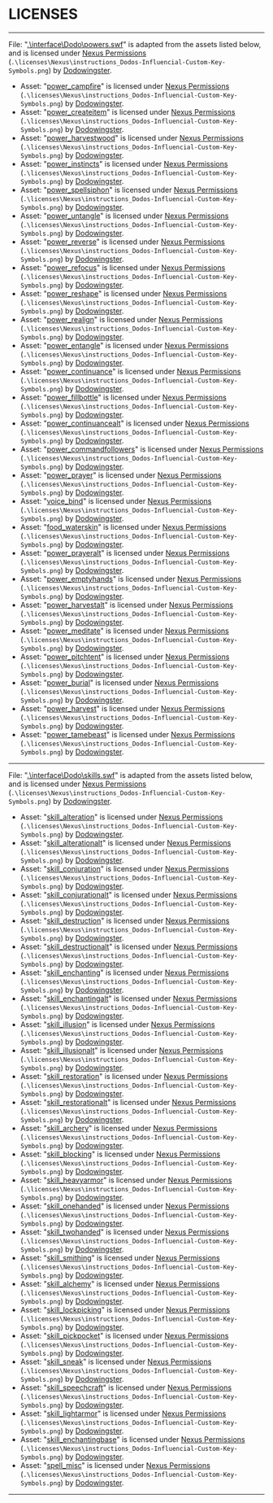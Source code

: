 # LICENSES

---

File: "[.\interface\Dodo\powers.swf](https://www.nexusmods.com/skyrimspecialedition/mods/98619)" is adapted from the assets listed below, and is licensed under [Nexus Permissions](https://www.nexusmods.com/skyrimspecialedition/mods/98619) (`.\licenses\Nexus\instructions_Dodos-Influencial-Custom-Key-Symbols.png`) by [Dodowingster](https://www.nexusmods.com/users/51260301).

- Asset: "[power_campfire](https://www.nexusmods.com/skyrimspecialedition/mods/98619)" is licensed under [Nexus Permissions](https://www.nexusmods.com/skyrimspecialedition/mods/98619) (`.\licenses\Nexus\instructions_Dodos-Influencial-Custom-Key-Symbols.png`) by [Dodowingster](https://www.nexusmods.com/users/51260301).
- Asset: "[power_createitem](https://www.nexusmods.com/skyrimspecialedition/mods/98619)" is licensed under [Nexus Permissions](https://www.nexusmods.com/skyrimspecialedition/mods/98619) (`.\licenses\Nexus\instructions_Dodos-Influencial-Custom-Key-Symbols.png`) by [Dodowingster](https://www.nexusmods.com/users/51260301).
- Asset: "[power_harvestwood](https://www.nexusmods.com/skyrimspecialedition/mods/98619)" is licensed under [Nexus Permissions](https://www.nexusmods.com/skyrimspecialedition/mods/98619) (`.\licenses\Nexus\instructions_Dodos-Influencial-Custom-Key-Symbols.png`) by [Dodowingster](https://www.nexusmods.com/users/51260301).
- Asset: "[power_instincts](https://www.nexusmods.com/skyrimspecialedition/mods/98619)" is licensed under [Nexus Permissions](https://www.nexusmods.com/skyrimspecialedition/mods/98619) (`.\licenses\Nexus\instructions_Dodos-Influencial-Custom-Key-Symbols.png`) by [Dodowingster](https://www.nexusmods.com/users/51260301).
- Asset: "[power_spellsiphon](https://www.nexusmods.com/skyrimspecialedition/mods/98619)" is licensed under [Nexus Permissions](https://www.nexusmods.com/skyrimspecialedition/mods/98619) (`.\licenses\Nexus\instructions_Dodos-Influencial-Custom-Key-Symbols.png`) by [Dodowingster](https://www.nexusmods.com/users/51260301).
- Asset: "[power_untangle](https://www.nexusmods.com/skyrimspecialedition/mods/98619)" is licensed under [Nexus Permissions](https://www.nexusmods.com/skyrimspecialedition/mods/98619) (`.\licenses\Nexus\instructions_Dodos-Influencial-Custom-Key-Symbols.png`) by [Dodowingster](https://www.nexusmods.com/users/51260301).
- Asset: "[power_reverse](https://www.nexusmods.com/skyrimspecialedition/mods/98619)" is licensed under [Nexus Permissions](https://www.nexusmods.com/skyrimspecialedition/mods/98619) (`.\licenses\Nexus\instructions_Dodos-Influencial-Custom-Key-Symbols.png`) by [Dodowingster](https://www.nexusmods.com/users/51260301).
- Asset: "[power_refocus](https://www.nexusmods.com/skyrimspecialedition/mods/98619)" is licensed under [Nexus Permissions](https://www.nexusmods.com/skyrimspecialedition/mods/98619) (`.\licenses\Nexus\instructions_Dodos-Influencial-Custom-Key-Symbols.png`) by [Dodowingster](https://www.nexusmods.com/users/51260301).
- Asset: "[power_reshape](https://www.nexusmods.com/skyrimspecialedition/mods/98619)" is licensed under [Nexus Permissions](https://www.nexusmods.com/skyrimspecialedition/mods/98619) (`.\licenses\Nexus\instructions_Dodos-Influencial-Custom-Key-Symbols.png`) by [Dodowingster](https://www.nexusmods.com/users/51260301).
- Asset: "[power_realign](https://www.nexusmods.com/skyrimspecialedition/mods/98619)" is licensed under [Nexus Permissions](https://www.nexusmods.com/skyrimspecialedition/mods/98619) (`.\licenses\Nexus\instructions_Dodos-Influencial-Custom-Key-Symbols.png`) by [Dodowingster](https://www.nexusmods.com/users/51260301).
- Asset: "[power_entangle](https://www.nexusmods.com/skyrimspecialedition/mods/98619)" is licensed under [Nexus Permissions](https://www.nexusmods.com/skyrimspecialedition/mods/98619) (`.\licenses\Nexus\instructions_Dodos-Influencial-Custom-Key-Symbols.png`) by [Dodowingster](https://www.nexusmods.com/users/51260301).
- Asset: "[power_continuance](https://www.nexusmods.com/skyrimspecialedition/mods/98619)" is licensed under [Nexus Permissions](https://www.nexusmods.com/skyrimspecialedition/mods/98619) (`.\licenses\Nexus\instructions_Dodos-Influencial-Custom-Key-Symbols.png`) by [Dodowingster](https://www.nexusmods.com/users/51260301).
- Asset: "[power_fillbottle](https://www.nexusmods.com/skyrimspecialedition/mods/98619)" is licensed under [Nexus Permissions](https://www.nexusmods.com/skyrimspecialedition/mods/98619) (`.\licenses\Nexus\instructions_Dodos-Influencial-Custom-Key-Symbols.png`) by [Dodowingster](https://www.nexusmods.com/users/51260301).
- Asset: "[power_continuancealt](https://www.nexusmods.com/skyrimspecialedition/mods/98619)" is licensed under [Nexus Permissions](https://www.nexusmods.com/skyrimspecialedition/mods/98619) (`.\licenses\Nexus\instructions_Dodos-Influencial-Custom-Key-Symbols.png`) by [Dodowingster](https://www.nexusmods.com/users/51260301).
- Asset: "[power_commandfollowers](https://www.nexusmods.com/skyrimspecialedition/mods/98619)" is licensed under [Nexus Permissions](https://www.nexusmods.com/skyrimspecialedition/mods/98619) (`.\licenses\Nexus\instructions_Dodos-Influencial-Custom-Key-Symbols.png`) by [Dodowingster](https://www.nexusmods.com/users/51260301).
- Asset: "[power_prayer](https://www.nexusmods.com/skyrimspecialedition/mods/98619)" is licensed under [Nexus Permissions](https://www.nexusmods.com/skyrimspecialedition/mods/98619) (`.\licenses\Nexus\instructions_Dodos-Influencial-Custom-Key-Symbols.png`) by [Dodowingster](https://www.nexusmods.com/users/51260301).
- Asset: "[voice_bind](https://www.nexusmods.com/skyrimspecialedition/mods/98619)" is licensed under [Nexus Permissions](https://www.nexusmods.com/skyrimspecialedition/mods/98619) (`.\licenses\Nexus\instructions_Dodos-Influencial-Custom-Key-Symbols.png`) by [Dodowingster](https://www.nexusmods.com/users/51260301).
- Asset: "[food_waterskin](https://www.nexusmods.com/skyrimspecialedition/mods/98619)" is licensed under [Nexus Permissions](https://www.nexusmods.com/skyrimspecialedition/mods/98619) (`.\licenses\Nexus\instructions_Dodos-Influencial-Custom-Key-Symbols.png`) by [Dodowingster](https://www.nexusmods.com/users/51260301).
- Asset: "[power_prayeralt](https://www.nexusmods.com/skyrimspecialedition/mods/98619)" is licensed under [Nexus Permissions](https://www.nexusmods.com/skyrimspecialedition/mods/98619) (`.\licenses\Nexus\instructions_Dodos-Influencial-Custom-Key-Symbols.png`) by [Dodowingster](https://www.nexusmods.com/users/51260301).
- Asset: "[power_emptyhands](https://www.nexusmods.com/skyrimspecialedition/mods/98619)" is licensed under [Nexus Permissions](https://www.nexusmods.com/skyrimspecialedition/mods/98619) (`.\licenses\Nexus\instructions_Dodos-Influencial-Custom-Key-Symbols.png`) by [Dodowingster](https://www.nexusmods.com/users/51260301).
- Asset: "[power_harvestalt](https://www.nexusmods.com/skyrimspecialedition/mods/98619)" is licensed under [Nexus Permissions](https://www.nexusmods.com/skyrimspecialedition/mods/98619) (`.\licenses\Nexus\instructions_Dodos-Influencial-Custom-Key-Symbols.png`) by [Dodowingster](https://www.nexusmods.com/users/51260301).
- Asset: "[power_meditate](https://www.nexusmods.com/skyrimspecialedition/mods/98619)" is licensed under [Nexus Permissions](https://www.nexusmods.com/skyrimspecialedition/mods/98619) (`.\licenses\Nexus\instructions_Dodos-Influencial-Custom-Key-Symbols.png`) by [Dodowingster](https://www.nexusmods.com/users/51260301).
- Asset: "[power_pitchtent](https://www.nexusmods.com/skyrimspecialedition/mods/98619)" is licensed under [Nexus Permissions](https://www.nexusmods.com/skyrimspecialedition/mods/98619) (`.\licenses\Nexus\instructions_Dodos-Influencial-Custom-Key-Symbols.png`) by [Dodowingster](https://www.nexusmods.com/users/51260301).
- Asset: "[power_burial](https://www.nexusmods.com/skyrimspecialedition/mods/98619)" is licensed under [Nexus Permissions](https://www.nexusmods.com/skyrimspecialedition/mods/98619) (`.\licenses\Nexus\instructions_Dodos-Influencial-Custom-Key-Symbols.png`) by [Dodowingster](https://www.nexusmods.com/users/51260301).
- Asset: "[power_harvest](https://www.nexusmods.com/skyrimspecialedition/mods/98619)" is licensed under [Nexus Permissions](https://www.nexusmods.com/skyrimspecialedition/mods/98619) (`.\licenses\Nexus\instructions_Dodos-Influencial-Custom-Key-Symbols.png`) by [Dodowingster](https://www.nexusmods.com/users/51260301).
- Asset: "[power_tamebeast](https://www.nexusmods.com/skyrimspecialedition/mods/98619)" is licensed under [Nexus Permissions](https://www.nexusmods.com/skyrimspecialedition/mods/98619) (`.\licenses\Nexus\instructions_Dodos-Influencial-Custom-Key-Symbols.png`) by [Dodowingster](https://www.nexusmods.com/users/51260301).

---

File: "[.\interface\Dodo\skills.swf](https://www.nexusmods.com/skyrimspecialedition/mods/98619)" is adapted from the assets listed below, and is licensed under [Nexus Permissions](https://www.nexusmods.com/skyrimspecialedition/mods/98619) (`.\licenses\Nexus\instructions_Dodos-Influencial-Custom-Key-Symbols.png`) by [Dodowingster](https://www.nexusmods.com/users/51260301).

- Asset: "[skill_alteration](https://www.nexusmods.com/skyrimspecialedition/mods/98619)" is licensed under [Nexus Permissions](https://www.nexusmods.com/skyrimspecialedition/mods/98619) (`.\licenses\Nexus\instructions_Dodos-Influencial-Custom-Key-Symbols.png`) by [Dodowingster](https://www.nexusmods.com/users/51260301).
- Asset: "[skill_alterationalt](https://www.nexusmods.com/skyrimspecialedition/mods/98619)" is licensed under [Nexus Permissions](https://www.nexusmods.com/skyrimspecialedition/mods/98619) (`.\licenses\Nexus\instructions_Dodos-Influencial-Custom-Key-Symbols.png`) by [Dodowingster](https://www.nexusmods.com/users/51260301).
- Asset: "[skill_conjuration](https://www.nexusmods.com/skyrimspecialedition/mods/98619)" is licensed under [Nexus Permissions](https://www.nexusmods.com/skyrimspecialedition/mods/98619) (`.\licenses\Nexus\instructions_Dodos-Influencial-Custom-Key-Symbols.png`) by [Dodowingster](https://www.nexusmods.com/users/51260301).
- Asset: "[skill_conjurationalt](https://www.nexusmods.com/skyrimspecialedition/mods/98619)" is licensed under [Nexus Permissions](https://www.nexusmods.com/skyrimspecialedition/mods/98619) (`.\licenses\Nexus\instructions_Dodos-Influencial-Custom-Key-Symbols.png`) by [Dodowingster](https://www.nexusmods.com/users/51260301).
- Asset: "[skill_destruction](https://www.nexusmods.com/skyrimspecialedition/mods/98619)" is licensed under [Nexus Permissions](https://www.nexusmods.com/skyrimspecialedition/mods/98619) (`.\licenses\Nexus\instructions_Dodos-Influencial-Custom-Key-Symbols.png`) by [Dodowingster](https://www.nexusmods.com/users/51260301).
- Asset: "[skill_destructionalt](https://www.nexusmods.com/skyrimspecialedition/mods/98619)" is licensed under [Nexus Permissions](https://www.nexusmods.com/skyrimspecialedition/mods/98619) (`.\licenses\Nexus\instructions_Dodos-Influencial-Custom-Key-Symbols.png`) by [Dodowingster](https://www.nexusmods.com/users/51260301).
- Asset: "[skill_enchanting](https://www.nexusmods.com/skyrimspecialedition/mods/98619)" is licensed under [Nexus Permissions](https://www.nexusmods.com/skyrimspecialedition/mods/98619) (`.\licenses\Nexus\instructions_Dodos-Influencial-Custom-Key-Symbols.png`) by [Dodowingster](https://www.nexusmods.com/users/51260301).
- Asset: "[skill_enchantingalt](https://www.nexusmods.com/skyrimspecialedition/mods/98619)" is licensed under [Nexus Permissions](https://www.nexusmods.com/skyrimspecialedition/mods/98619) (`.\licenses\Nexus\instructions_Dodos-Influencial-Custom-Key-Symbols.png`) by [Dodowingster](https://www.nexusmods.com/users/51260301).
- Asset: "[skill_illusion](https://www.nexusmods.com/skyrimspecialedition/mods/98619)" is licensed under [Nexus Permissions](https://www.nexusmods.com/skyrimspecialedition/mods/98619) (`.\licenses\Nexus\instructions_Dodos-Influencial-Custom-Key-Symbols.png`) by [Dodowingster](https://www.nexusmods.com/users/51260301).
- Asset: "[skill_illusionalt](https://www.nexusmods.com/skyrimspecialedition/mods/98619)" is licensed under [Nexus Permissions](https://www.nexusmods.com/skyrimspecialedition/mods/98619) (`.\licenses\Nexus\instructions_Dodos-Influencial-Custom-Key-Symbols.png`) by [Dodowingster](https://www.nexusmods.com/users/51260301).
- Asset: "[skill_restoration](https://www.nexusmods.com/skyrimspecialedition/mods/98619)" is licensed under [Nexus Permissions](https://www.nexusmods.com/skyrimspecialedition/mods/98619) (`.\licenses\Nexus\instructions_Dodos-Influencial-Custom-Key-Symbols.png`) by [Dodowingster](https://www.nexusmods.com/users/51260301).
- Asset: "[skill_restorationalt](https://www.nexusmods.com/skyrimspecialedition/mods/98619)" is licensed under [Nexus Permissions](https://www.nexusmods.com/skyrimspecialedition/mods/98619) (`.\licenses\Nexus\instructions_Dodos-Influencial-Custom-Key-Symbols.png`) by [Dodowingster](https://www.nexusmods.com/users/51260301).
- Asset: "[skill_archery](https://www.nexusmods.com/skyrimspecialedition/mods/98619)" is licensed under [Nexus Permissions](https://www.nexusmods.com/skyrimspecialedition/mods/98619) (`.\licenses\Nexus\instructions_Dodos-Influencial-Custom-Key-Symbols.png`) by [Dodowingster](https://www.nexusmods.com/users/51260301).
- Asset: "[skill_blocking](https://www.nexusmods.com/skyrimspecialedition/mods/98619)" is licensed under [Nexus Permissions](https://www.nexusmods.com/skyrimspecialedition/mods/98619) (`.\licenses\Nexus\instructions_Dodos-Influencial-Custom-Key-Symbols.png`) by [Dodowingster](https://www.nexusmods.com/users/51260301).
- Asset: "[skill_heavyarmor](https://www.nexusmods.com/skyrimspecialedition/mods/98619)" is licensed under [Nexus Permissions](https://www.nexusmods.com/skyrimspecialedition/mods/98619) (`.\licenses\Nexus\instructions_Dodos-Influencial-Custom-Key-Symbols.png`) by [Dodowingster](https://www.nexusmods.com/users/51260301).
- Asset: "[skill_onehanded](https://www.nexusmods.com/skyrimspecialedition/mods/98619)" is licensed under [Nexus Permissions](https://www.nexusmods.com/skyrimspecialedition/mods/98619) (`.\licenses\Nexus\instructions_Dodos-Influencial-Custom-Key-Symbols.png`) by [Dodowingster](https://www.nexusmods.com/users/51260301).
- Asset: "[skill_twohanded](https://www.nexusmods.com/skyrimspecialedition/mods/98619)" is licensed under [Nexus Permissions](https://www.nexusmods.com/skyrimspecialedition/mods/98619) (`.\licenses\Nexus\instructions_Dodos-Influencial-Custom-Key-Symbols.png`) by [Dodowingster](https://www.nexusmods.com/users/51260301).
- Asset: "[skill_smithing](https://www.nexusmods.com/skyrimspecialedition/mods/98619)" is licensed under [Nexus Permissions](https://www.nexusmods.com/skyrimspecialedition/mods/98619) (`.\licenses\Nexus\instructions_Dodos-Influencial-Custom-Key-Symbols.png`) by [Dodowingster](https://www.nexusmods.com/users/51260301).
- Asset: "[skill_alchemy](https://www.nexusmods.com/skyrimspecialedition/mods/98619)" is licensed under [Nexus Permissions](https://www.nexusmods.com/skyrimspecialedition/mods/98619) (`.\licenses\Nexus\instructions_Dodos-Influencial-Custom-Key-Symbols.png`) by [Dodowingster](https://www.nexusmods.com/users/51260301).
- Asset: "[skill_lockpicking](https://www.nexusmods.com/skyrimspecialedition/mods/98619)" is licensed under [Nexus Permissions](https://www.nexusmods.com/skyrimspecialedition/mods/98619) (`.\licenses\Nexus\instructions_Dodos-Influencial-Custom-Key-Symbols.png`) by [Dodowingster](https://www.nexusmods.com/users/51260301).
- Asset: "[skill_pickpocket](https://www.nexusmods.com/skyrimspecialedition/mods/98619)" is licensed under [Nexus Permissions](https://www.nexusmods.com/skyrimspecialedition/mods/98619) (`.\licenses\Nexus\instructions_Dodos-Influencial-Custom-Key-Symbols.png`) by [Dodowingster](https://www.nexusmods.com/users/51260301).
- Asset: "[skill_sneak](https://www.nexusmods.com/skyrimspecialedition/mods/98619)" is licensed under [Nexus Permissions](https://www.nexusmods.com/skyrimspecialedition/mods/98619) (`.\licenses\Nexus\instructions_Dodos-Influencial-Custom-Key-Symbols.png`) by [Dodowingster](https://www.nexusmods.com/users/51260301).
- Asset: "[skill_speechcraft](https://www.nexusmods.com/skyrimspecialedition/mods/98619)" is licensed under [Nexus Permissions](https://www.nexusmods.com/skyrimspecialedition/mods/98619) (`.\licenses\Nexus\instructions_Dodos-Influencial-Custom-Key-Symbols.png`) by [Dodowingster](https://www.nexusmods.com/users/51260301).
- Asset: "[skill_lightarmor](https://www.nexusmods.com/skyrimspecialedition/mods/98619)" is licensed under [Nexus Permissions](https://www.nexusmods.com/skyrimspecialedition/mods/98619) (`.\licenses\Nexus\instructions_Dodos-Influencial-Custom-Key-Symbols.png`) by [Dodowingster](https://www.nexusmods.com/users/51260301).
- Asset: "[skill_enchantingbase](https://www.nexusmods.com/skyrimspecialedition/mods/98619)" is licensed under [Nexus Permissions](https://www.nexusmods.com/skyrimspecialedition/mods/98619) (`.\licenses\Nexus\instructions_Dodos-Influencial-Custom-Key-Symbols.png`) by [Dodowingster](https://www.nexusmods.com/users/51260301).
- Asset: "[spell_misc](https://www.nexusmods.com/skyrimspecialedition/mods/98619)" is licensed under [Nexus Permissions](https://www.nexusmods.com/skyrimspecialedition/mods/98619) (`.\licenses\Nexus\instructions_Dodos-Influencial-Custom-Key-Symbols.png`) by [Dodowingster](https://www.nexusmods.com/users/51260301).

---
